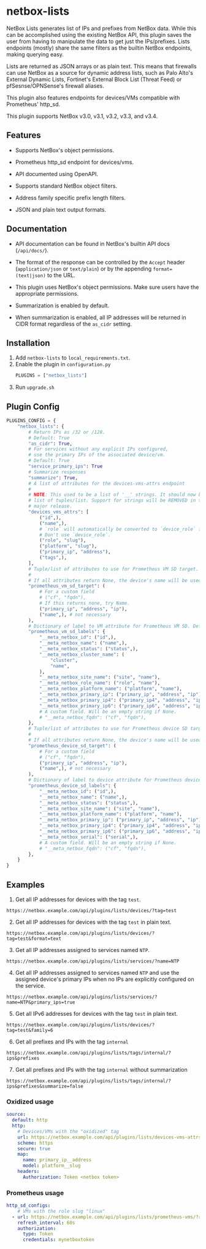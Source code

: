 # netbox-lists

NetBox Lists generates list of IPs and prefixes from NetBox data.
While this can be accomplished using the existing NetBox API, this plugin
saves the user from having to manipulate the data to get just the IPs/prefixes. Lists endpoints (mostly) share the same filters as the builtin NetBox endpoints, making querying easy.

Lists are returned as JSON arrays or as plain text. This means that firewalls
can use NetBox as a source for dynamic address lists, such as Palo Alto's External Dynamic Lists, Fortinet's External Block List (Threat Feed) or
pfSesnse/OPNSense's firewall aliases.

This plugin also features endpoints for devices/VMs compatible with Prometheus' http_sd.

This plugin supports NetBox v3.0, v3.1, v3.2, v3.3, and v3.4.

## Features
* Supports NetBox's object permissions.

* Prometheus http_sd endpoint for devices/vms.

* API documented using OpenAPI.

* Supports standard NetBox object filters.

* Address family specific prefix length filters.

* JSON and plain text output formats.

## Documentation
* API documentation can be found in NetBox's builtin API docs (`/api/docs/`).

* The format of the response can be controlled by the `Accept` header (`application/json` or `text/plain`)
  or by the appending `format=(text|json)` to the URL.

* This plugin uses NetBox's object permissions. Make sure users have the appropriate permissions.

* Summarization is enabled by default.

* When summarization is enabled, all IP addresses will be returned in CIDR format regardless of the `as_cidr` setting.

## Installation
1. Add `netbox-lists` to `local_requirements.txt`.
2. Enable the plugin in `configuration.py`
    ```python
    PLUGINS = ["netbox_lists"]
    ```
3. Run `upgrade.sh`

## Plugin Config
```python
PLUGINS_CONFIG = {
    "netbox_lists": {
        # Return IPs as /32 or /128.
        # Default: True
        "as_cidr": True,
        # For services without any explicit IPs configured,
        # use the primary IPs of the associated device/vm.
        # Default: True
        "service_primary_ips": True
        # Summarize responses
        "summarize": True,
        # A list of attributes for the devices-vms-attrs endpoint
        #
        # NOTE: This used to be a list of '__' strings. It should now be a
        # list of tuples/list. Support for strings will be REMOVED in the next
        # major release.
        "devices_vms_attrs": [
            ("id",),
            ("name",),
            # `role` will automatically be converted to `device_role` for devices.
            # Don't use `device_role`.
            ("role", "slug"),
            ("platform", "slug"),
            ("primary_ip", "address"),
            ("tags",),
        ],
        # Tuple/list of attributes to use for Prometheus VM SD target. Defaults are shown.
        #
        # If all attributes return None, the device's name will be used.
        "prometheus_vm_sd_target": (
            # For a custom field
            # ("cf", "fqdn"),
            # If this returns none, try Name.
            ("primary_ip", "address", "ip"),
            ("name",), # not necessary
        ),
        # Dictionary of label to VM attribute for Prometheus VM SD. Defaults are shown.
        "prometheus_vm_sd_labels": {
            "__meta_netbox_id": ("id",),
            "__meta_netbox_name": ("name",),
            "__meta_netbox_status": ("status",),
            "__meta_netbox_cluster_name": (
                "cluster",
                "name",
            ),
            "__meta_netbox_site_name": ("site", "name"),
            "__meta_netbox_role_name": ("role", "name"),
            "__meta_netbox_platform_name": ("platform", "name"),
            "__meta_netbox_primary_ip": ("primary_ip", "address", "ip"),
            "__meta_netbox_primary_ip4": ("primary_ip4", "address", "ip"),
            "__meta_netbox_primary_ip6": ("primary_ip6", "address", "ip"),
            # A custom field. Will be an empty string if None.
            # "__meta_netbox_fqdn": ("cf", "fqdn"),
        },
        # Tuple/list of attributes to use for Prometheus device SD target. Defaults are shown.
        #
        # If all attributes return None, the device's name will be used.
        "prometheus_device_sd_target": (
            # For a custom field
            # ("cf", "fqdn"),
            ("primary_ip", "address", "ip"),
            ("name",), # not necessary
        ),
        # Dictionary of label to device attribute for Prometheus device SD. Defaults are shown.
        "prometheus_device_sd_labels": {
            "__meta_netbox_id": ("id",),
            "__meta_netbox_name": ("name",),
            "__meta_netbox_status": ("status",),
            "__meta_netbox_site_name": ("site", "name"),
            "__meta_netbox_platform_name": ("platform", "name"),
            "__meta_netbox_primary_ip": ("primary_ip", "address", "ip"),
            "__meta_netbox_primary_ip4": ("primary_ip4", "address", "ip"),
            "__meta_netbox_primary_ip6": ("primary_ip6", "address", "ip"),
            "__meta_netbox_serial": ("serial",),
            # A custom field. Will be an empty string if None.
            # "__meta_netbox_fqdn": ("cf", "fqdn"),
        },
    }
}
```

##  Examples
1. Get all IP addresses for devices with the tag `test`.
```
https://netbox.example.com/api/plugins/lists/devices/?tag=test
```

2. Get all IP addresses for devices with the tag `test` in plain text.
```
https://netbox.example.com/api/plugins/lists/devices/?tag=test&format=text
```

3. Get all IP addresses assigned to services named `NTP`.
```
https://netbox.example.com/api/plugins/lists/services/?name=NTP
```

4. Get all IP addresses assigned to services named `NTP` and use the assigned device's primary IPs when no IPs
are explicitly configured on the service.
```
https://netbox.example.com/api/plugins/lists/services/?name=NTP&primary_ips=true
```

5. Get all IPv6 addresses for devices with the tag `test` in plain text.
```
https://netbox.example.com/api/plugins/lists/devices/?tag=test&family=6
```

6. Get all prefixes and IPs with the tag `internal`
```
https://netbox.example.com/api/plugins/lists/tags/internal/?ips&prefixes
```

7. Get all prefixes and IPs with the tag `internal` without summarization
```
https://netbox.example.com/api/plugins/lists/tags/internal/?ips&prefixes&summarize=false
```

### Oxidized usage

```yaml
source:
  default: http
  http:
    # Devices/VMs with the "oxidized" tag
    url: https://netbox.example.com/api/plugins/lists/devices-vms-attrs/?tag=oxidized
    scheme: https
    secure: true
    map:
      name: primary_ip__address
      model: platform__slug
    headers:
      Authorization: Token <netbox token>
```

### Prometheus usage

```yaml
http_sd_configs:
    # VMs with the role slug "linux"
  - url: https://netbox.example.com/api/plugins/lists/prometheus-vms/?role=linux
    refresh_interval: 60s
    authorization:
      type: Token
      credentials: mynetboxtoken
```
